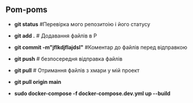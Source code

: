 ## Pom-poms

- **git status**      #Перевірка мого репозитоію і його статусу

- **git add .**       # Додавання файлів в Р

- **git commit -m"jflkdjflajdsl"** #Коментар до файлів перед відправкою

- **git push**        # безпосередня відправка файлів

- **git pull**        # Отримання файлів з хмари у мій проект

- **git pull origin main**

- **sudo docker-compose -f docker-compose.dev.yml up --build**